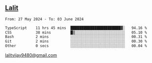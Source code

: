 ## [Lalit](https://lalit.sh)

<!--START_SECTION:waka-->

```txt
From: 27 May 2024 - To: 03 June 2024

TypeScript    11 hrs 45 mins  ███████████████████████▓░   94.16 %
CSS           38 mins         █▒░░░░░░░░░░░░░░░░░░░░░░░   05.10 %
Bash          2 mins          ░░░░░░░░░░░░░░░░░░░░░░░░░   00.31 %
Git           2 mins          ░░░░░░░░░░░░░░░░░░░░░░░░░   00.30 %
Other         0 secs          ░░░░░░░░░░░░░░░░░░░░░░░░░   00.04 %
```

<!--END_SECTION:waka-->

lalitvijay9480@gmail.com
